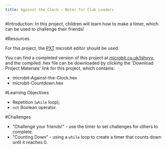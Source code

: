 ```yaml
---
title: Against the Clock — Notes for Club Leaders
---
```


#Introduction:
In this project, children will learn how to make a timer, which can be used to challenge their friends!

#Resources

For this project, the [PXT](http://jumpto.cc/pxt-new) microbit editor should be used.

You can find a completed version of this project at [microbit.co.uk/lshyvy](https://www.microbit.co.uk/lshyvy), and the compiled .hex file can be downloaded by clicking the 'Download Project Materials' link for this project, which contains:

+ microbit-Against-the-Clock.hex
+ microbit-Countdown.hex

#Learning Objectives
+ Repetition (`while` loop);
+ `not` Boolean operator.

#Challenges
+ "Challenge your friends!" - use the timer to set challenges for others to complete.
+ "Counting Down" - using a `while` loop to create a timer that counts down until it reaches 0.
